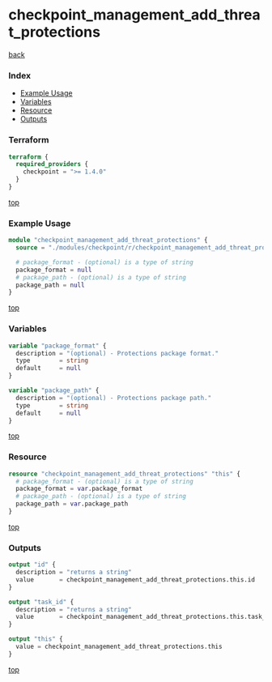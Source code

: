 # checkpoint_management_add_threat_protections

[back](../checkpoint.md)

### Index

- [Example Usage](#example-usage)
- [Variables](#variables)
- [Resource](#resource)
- [Outputs](#outputs)

### Terraform

```terraform
terraform {
  required_providers {
    checkpoint = ">= 1.4.0"
  }
}
```

[top](#index)

### Example Usage

```terraform
module "checkpoint_management_add_threat_protections" {
  source = "./modules/checkpoint/r/checkpoint_management_add_threat_protections"

  # package_format - (optional) is a type of string
  package_format = null
  # package_path - (optional) is a type of string
  package_path = null
}
```

[top](#index)

### Variables

```terraform
variable "package_format" {
  description = "(optional) - Protections package format."
  type        = string
  default     = null
}

variable "package_path" {
  description = "(optional) - Protections package path."
  type        = string
  default     = null
}
```

[top](#index)

### Resource

```terraform
resource "checkpoint_management_add_threat_protections" "this" {
  # package_format - (optional) is a type of string
  package_format = var.package_format
  # package_path - (optional) is a type of string
  package_path = var.package_path
}
```

[top](#index)

### Outputs

```terraform
output "id" {
  description = "returns a string"
  value       = checkpoint_management_add_threat_protections.this.id
}

output "task_id" {
  description = "returns a string"
  value       = checkpoint_management_add_threat_protections.this.task_id
}

output "this" {
  value = checkpoint_management_add_threat_protections.this
}
```

[top](#index)